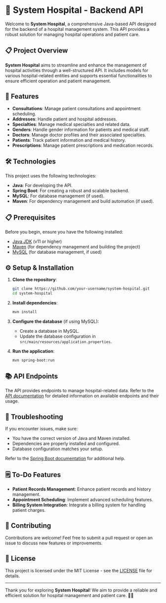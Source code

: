 # 🏥 System Hospital - Backend API

Welcome to **System Hospital**, a comprehensive Java-based API designed for the backend of a hospital management system. This API provides a robust solution for managing hospital operations and patient care.

## 📋 Project Overview

**System Hospital** aims to streamline and enhance the management of hospital activities through a well-structured API. It includes models for various hospital-related entities and supports essential functionalities to ensure efficient operation and patient management.

## 🚀 Features

- **Consultations**: Manage patient consultations and appointment scheduling.
- **Addresses**: Handle patient and hospital addresses.
- **Specialties**: Manage medical specialties and related data.
- **Genders**: Handle gender information for patients and medical staff.
- **Doctors**: Manage doctor profiles and their associated specialties.
- **Patients**: Track patient information and medical history.
- **Prescriptions**: Manage patient prescriptions and medication records.

## 🛠️ Technologies

This project uses the following technologies:

- **Java**: For developing the API.
- **Spring Boot**: For creating a robust and scalable backend.
- **MySQL**: For database management (if used).
- **Maven**: For dependency management and build automation (if used).

## 📋 Prerequisites

Before you begin, ensure you have the following installed:

- [Java JDK](https://www.oracle.com/java/technologies/javase-jdk11-downloads.html) (v11 or higher)
- [Maven](https://maven.apache.org/) (for dependency management and building the project)
- [MySQL](https://www.mysql.com/) (for database management, if used)

## ⚙️ Setup & Installation

1. **Clone the repository**:
    ```bash
    git clone https://github.com/your-username/system-hospital.git
    cd system-hospital
    ```

2. **Install dependencies**:
    ```bash
    mvn install
    ```

3. **Configure the database** (if using MySQL):
    - Create a database in MySQL.
    - Update the database configuration in `src/main/resources/application.properties`.

4. **Run the application**:
    ```bash
    mvn spring-boot:run
    ```

## 📚 API Endpoints

The API provides endpoints to manage hospital-related data. Refer to the [API documentation](docs/API.md) for detailed information on available endpoints and their usage.

## 🐛 Troubleshooting

If you encounter issues, make sure:

- You have the correct version of Java and Maven installed.
- Dependencies are properly installed and configured.
- Database configuration matches your setup.

Refer to the [Spring Boot documentation](https://spring.io/projects/spring-boot) for additional help.

## 🗒️ To-Do Features

- **Patient Records Management**: Enhance patient records and history management.
- **Appointment Scheduling**: Implement advanced scheduling features.
- **Billing System Integration**: Integrate a billing system for handling patient charges.

## 🤝 Contributing

Contributions are welcome! Feel free to submit a pull request or open an issue to discuss new features or improvements.

## 📄 License

This project is licensed under the MIT License - see the [LICENSE](LICENSE) file for details.

---

Thank you for exploring **System Hospital**! We aim to provide a reliable and efficient solution for hospital management and patient care. 🏥🚀
